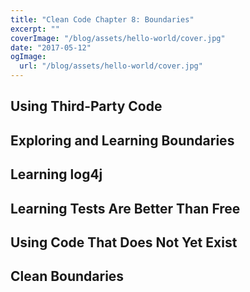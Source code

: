 ```yaml
---
title: "Clean Code Chapter 8: Boundaries"
excerpt: ""
coverImage: "/blog/assets/hello-world/cover.jpg"
date: "2017-05-12"
ogImage:
  url: "/blog/assets/hello-world/cover.jpg"
---
```


## Using Third-Party Code

## Exploring and Learning Boundaries

## Learning log4j

## Learning Tests Are Better Than Free

## Using Code That Does Not Yet Exist

## Clean Boundaries
